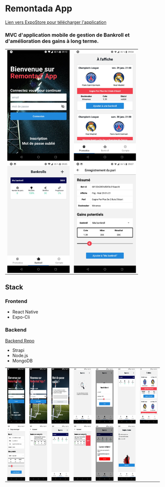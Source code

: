 # Remontada App

[Lien vers ExpoStore pour télécharger l'application](https://expo.io/@qoux/projects/remontada-app)

<h3>MVC d'application mobile de gestion de Bankroll et d'amélioration des gains à long terme.</h3>

|                                                                      |                                                                 |
| :------------------------------------------------------------------: | :-------------------------------------------------------------: |
| <img align="left" src="assets/auth-1.jpg" width="auto" height="360"> | <img align="left" src="assets/4.jpg" width="auto" height="360"> |
|   <img align="left" src="assets/3.jpg" width="auto" height="360">    | <img align="left" src="assets/5.jpg" width="auto" height="360"> |

<h2>Stack</h2>

<h3>Frontend</h3>

- React Native
- Expo-Cli

<h3>Backend</h3>

[Backend Repo](https://github.com/qroux/strapi-api)

- Strapi
- Node.js
- MongoDB

|                                                                      |                                                                      |                                                                      |                                                                 |                                                                 |                                                                  |                                                                 |
| :------------------------------------------------------------------: | :------------------------------------------------------------------: | :------------------------------------------------------------------: | :-------------------------------------------------------------: | :-------------------------------------------------------------: | :--------------------------------------------------------------: | :-------------------------------------------------------------: |
| <img align="left" src="assets/auth-1.jpg" width="auto" height="180"> | <img align="left" src="assets/auth-2.jpg" width="auto" height="180"> | <img align="left" src="assets/auth-3.jpg" width="auto" height="180"> | <img align="left" src="assets/1.jpg" width="auto" height="180"> | <img align="left" src="assets/2.jpg" width="auto" height="180"> | <img align="left" src="assets/3.jpg" width="auto" height="180">  | <img align="left" src="assets/4.jpg" width="auto" height="180"> |
|   <img align="left" src="assets/5.jpg" width="auto" height="180">    |   <img align="left" src="assets/6.jpg" width="auto" height="180">    |   <img align="left" src="assets/7.jpg" width="auto" height="180">    | <img align="left" src="assets/8.jpg" width="auto" height="180"> | <img align="left" src="assets/9.jpg" width="auto" height="180"> | <img align="left" src="assets/10.jpg" width="auto" height="180"> |
